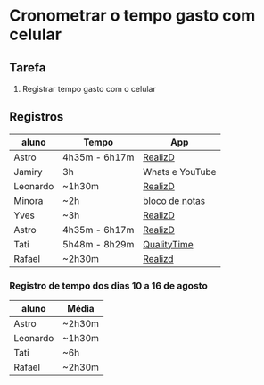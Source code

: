 ﻿# Cronometrar o tempo gasto com celular

## Tarefa

1. Registrar tempo gasto com o celular

## Registros

| aluno | Tempo | App |
| --- | --- | --- |
| Astro | 4h35m - 6h17m | [RealizD](http://www.realizd.com/) |
| Jamiry |3h | Whats e YouTube |
| Leonardo | ~1h30m | [RealizD](http://www.realizd.com/) |
| Minora | ~2h | [bloco de notas](http://bulletjournal.com/) |
| Yves | ~3h | [RealizD](http://www.realizd.com/) |
| Astro | 4h35m - 6h17m | [RealizD](http://www.realizd.com/) |
| Tati | 5h48m - 8h29m | [QualityTime](http://www.qualitytimeapp.com/)|
| Rafael | ~2h30m | [Realizd](http://www.realizd.com/) |



### Registro de tempo dos dias 10 a 16 de agosto

| aluno | Média |
| --- | --- |
| Astro | ~2h30m |
| Leonardo | ~1h30m |
| Tati | ~6h |
| Rafael | ~2h30m |